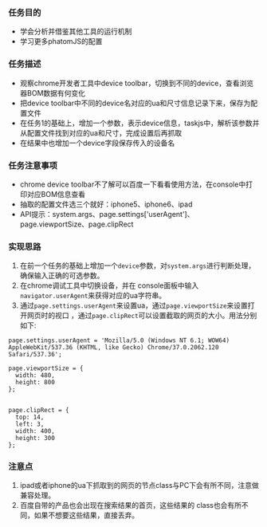 ### 任务目的
* 学会分析并借鉴其他工具的运行机制
* 学习更多phatomJS的配置
 

### 任务描述
* 观察chrome开发者工具中device toolbar，切换到不同的device，查看浏览器BOM数据有何变化
* 把device toolbar中不同的device名对应的ua和尺寸信息记录下来，保存为配置文件
* 在任务1的基础上，增加一个参数，表示device信息，taskjs中，解析该参数并从配置文件找到对应的ua和尺寸，完成设置后再抓取
* 在结果中也增加一个device字段保存传入的设备名



### 任务注意事项
* chrome device toolbar不了解可以百度一下看看使用方法，在console中打印对应BOM信息查看
* 抽取的配置文件选三个就好：iphone5、iphone6、ipad
* API提示：system.args、page.settings['userAgent']、page.viewportSize、page.clipRect



### 实现思路
1. 在前一个任务的基础上增加一个`device`参数，对`system.args`进行判断处理，确保输入正确的可选参数。
2. 在chrome调试工具中切换设备，并在 console面板中输入`navigator.userAgent`来获得对应的ua字符串。
3. 通过`page.settings.userAgent`来设置ua，通过`page.viewportSize`来设置打开网页时的视口 ，通过`page.clipRect`可以设置截取的网页的大小。用法分别如下:

```
page.settings.userAgent = 'Mozilla/5.0 (Windows NT 6.1; WOW64) AppleWebKit/537.36 (KHTML, like Gecko) Chrome/37.0.2062.120 Safari/537.36';
```

```
page.viewportSize = {
  width: 480,
  height: 800
};
```

```

page.clipRect = {
  top: 14,
  left: 3,
  width: 400,
  height: 300
};
```


### 注意点
1. ipad或者iphone的ua下抓取到的网页的节点class与PC下会有所不同，注意做兼容处理。
2. 百度自带的产品也会出现在搜索结果的首页，这些结果的 class也会有所不同，如果不想要这些结果，直接丢弃。